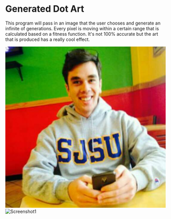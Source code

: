 # Generated Dot Art

This program will pass in an image that the user chooses and generate an infinite of generations. Every pixel is moving within a certain range that is calculated based on a fitness function. It's not 100% accurate but the art that is produced has a really cool effect. 

![Screenshot](patrick.jpg)
![Screenshot1](http://imgur.com/gxT6DKF)


